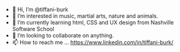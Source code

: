 - 👋 Hi, I’m @tiffani-burk
- 👀 I’m interested in music, martial arts, nature and animals.
- 🌱 I’m currently learning html, CSS and UX design from Nashville Software School 
- 💞️ I’m looking to collaborate on anything.
- 📫 How to reach me ... https://www.linkedin.com/in/tiffani-burk/

<!---
tiffani-burk/tiffani-burk is a ✨ special ✨ repository because its `README.md` (this file) appears on your GitHub profile.
You can click the Preview link to take a look at your changes.
--->
